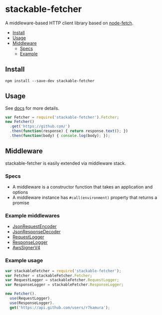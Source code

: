 # stackable-fetcher
A middleware-based HTTP client library based on [node-fetch](https://github.com/bitinn/node-fetch).

- [Install](#install)
- [Usage](#usage)
- [Middleware](#middleware)
  - [Specs](#specs)
  - [Example](#example)

## Install
```
npm install --save-dev stackable-fetcher
```

## Usage
See [docs](http://r7kamura.github.io/stackable-fetcher/) for more details.

```js
var Fetcher = require('stackable-fetcher').Fetcher;
new Fetcher()
  .get('https://github.com/')
  .then(function(response) { return response.text(); })
  .then(function(body) { console.log(body); });
```

## Middleware
stackable-fetcher is easily extended via middleware stack.

### Specs
- A middleware is a constructor function that takes an application and options
- A middleware instance has `#call(environment)` property that returns a promise

### Example middlewares
- [JsonRequestEncoder](/src/json-request-encoder.js)
- [JsonResponseDecoder](/src/json-response-decoder.js)
- [RequestLogger](/src/request-logger.js)
- [ResponseLogger](/src/response-logger.js)
- [AwsSignerV4](https://github.com/r7kamura/aws-signer-v4)

### Example usage
```js
var stackableFetcher = require('stackable-fetcher');
var Fetcher = stackableFetcher.Fetcher;
var RequestLogger = stackableFetcher.RequestLogger;
var ResponseLogger = stackableFetcher.ResponseLogger;

new Fetcher().
  use(RequestLogger).
  use(ResponseLogger).
  get('https://api.github.com/users/r7kamura');
```
